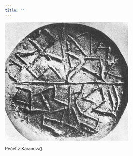 ```yaml
---
title: ''
---
```


![032.jpg](./resources/032_fmt.jpeg)

Pečeť z Karanova[1](../Text/tuseni_souvislosti_034.xhtml#footnote-35104-1)
